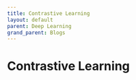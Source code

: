 ```yaml
---
title: Contrastive Learning
layout: default
parent: Deep Learning
grand_parent: Blogs
---
```


# Contrastive Learning
